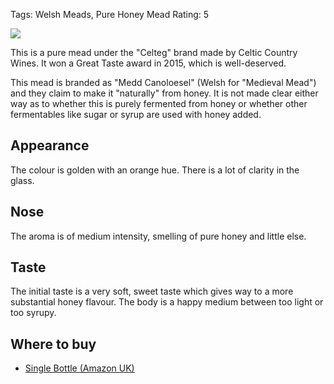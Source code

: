 Tags: Welsh Meads, Pure Honey Mead
Rating: 5

![](https://celticwines.co.uk/wp-content/uploads/2018/07/Wines03.jpg)

This is a pure mead under the "Celteg" brand made by
Celtic Country Wines. It won a Great Taste award in 2015, which is
well-deserved.

This mead is branded as "Medd Canoloesel" (Welsh for "Medieval Mead") and they claim to make it "naturally" from honey. It is not made clear either way as to whether this is purely fermented from honey or whether other fermentables like sugar or syrup are used with honey added.

## Appearance

The colour is golden with an orange hue. There is a lot of clarity in the glass.

## Nose

The aroma is of medium intensity, smelling of pure honey and little else.

## Taste

The initial taste is a very soft, sweet taste which gives way to a more substantial honey flavour. The body is a happy medium between too light or too syrupy.

## Where to buy

* [Single Bottle (Amazon UK)](https://amzn.to/3BUMzrc)
